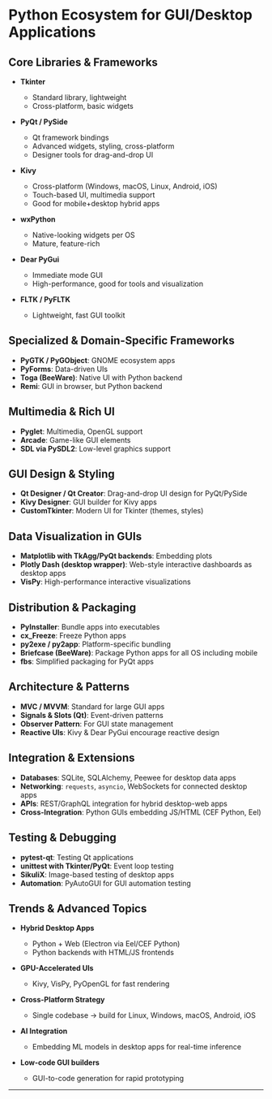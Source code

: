 
# Python Ecosystem for GUI/Desktop Applications

## Core Libraries & Frameworks

* **Tkinter**

  * Standard library, lightweight
  * Cross-platform, basic widgets
* **PyQt / PySide**

  * Qt framework bindings
  * Advanced widgets, styling, cross-platform
  * Designer tools for drag-and-drop UI
* **Kivy**

  * Cross-platform (Windows, macOS, Linux, Android, iOS)
  * Touch-based UI, multimedia support
  * Good for mobile+desktop hybrid apps
* **wxPython**

  * Native-looking widgets per OS
  * Mature, feature-rich
* **Dear PyGui**

  * Immediate mode GUI
  * High-performance, good for tools and visualization
* **FLTK / PyFLTK**

  * Lightweight, fast GUI toolkit

## Specialized & Domain-Specific Frameworks

* **PyGTK / PyGObject**: GNOME ecosystem apps
* **PyForms**: Data-driven UIs
* **Toga (BeeWare)**: Native UI with Python backend
* **Remi**: GUI in browser, but Python backend

## Multimedia & Rich UI

* **Pyglet**: Multimedia, OpenGL support
* **Arcade**: Game-like GUI elements
* **SDL via PySDL2**: Low-level graphics support

## GUI Design & Styling

* **Qt Designer / Qt Creator**: Drag-and-drop UI design for PyQt/PySide
* **Kivy Designer**: GUI builder for Kivy apps
* **CustomTkinter**: Modern UI for Tkinter (themes, styles)

## Data Visualization in GUIs

* **Matplotlib with TkAgg/PyQt backends**: Embedding plots
* **Plotly Dash (desktop wrapper)**: Web-style interactive dashboards as desktop apps
* **VisPy**: High-performance interactive visualizations

## Distribution & Packaging

* **PyInstaller**: Bundle apps into executables
* **cx\_Freeze**: Freeze Python apps
* **py2exe / py2app**: Platform-specific bundling
* **Briefcase (BeeWare)**: Package Python apps for all OS including mobile
* **fbs**: Simplified packaging for PyQt apps

## Architecture & Patterns

* **MVC / MVVM**: Standard for large GUI apps
* **Signals & Slots (Qt)**: Event-driven patterns
* **Observer Pattern**: For GUI state management
* **Reactive UIs**: Kivy & Dear PyGui encourage reactive design

## Integration & Extensions

* **Databases**: SQLite, SQLAlchemy, Peewee for desktop data apps
* **Networking**: `requests`, `asyncio`, WebSockets for connected desktop apps
* **APIs**: REST/GraphQL integration for hybrid desktop-web apps
* **Cross-Integration**: Python GUIs embedding JS/HTML (CEF Python, Eel)

## Testing & Debugging

* **pytest-qt**: Testing Qt applications
* **unittest with Tkinter/PyQt**: Event loop testing
* **SikuliX**: Image-based testing of desktop apps
* **Automation**: PyAutoGUI for GUI automation testing

## Trends & Advanced Topics

* **Hybrid Desktop Apps**

  * Python + Web (Electron via Eel/CEF Python)
  * Python backends with HTML/JS frontends
* **GPU-Accelerated UIs**

  * Kivy, VisPy, PyOpenGL for fast rendering
* **Cross-Platform Strategy**

  * Single codebase → build for Linux, Windows, macOS, Android, iOS
* **AI Integration**

  * Embedding ML models in desktop apps for real-time inference
* **Low-code GUI builders**

  * GUI-to-code generation for rapid prototyping

---
